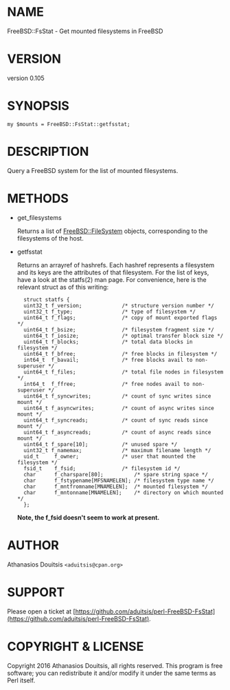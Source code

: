 # NAME

FreeBSD::FsStat - Get mounted filesystems in FreeBSD

# VERSION

version 0.105

# SYNOPSIS

    my $mounts = FreeBSD::FsStat::getfsstat;

# DESCRIPTION

Query a FreeBSD system for the list of mounted filesystems.

# METHODS

- get\_filesystems

    Returns a list of [FreeBSD::FileSystem](https://metacpan.org/pod/FreeBSD::FileSystem) objects, corresponding
    to the filesystems of the host.

- getfsstat

    Returns an arrayref of hashrefs. Each hashref represents a filesystem and its keys
    are the attributes of that filesystem. For the list of keys, have a look at the
    statfs(2) man page. For convenience, here is the relevant struct as of this
    writing:

        struct statfs {
        uint32_t f_version;             /* structure version number */
        uint32_t f_type;                /* type of filesystem */
        uint64_t f_flags;               /* copy of mount exported flags */
        uint64_t f_bsize;               /* filesystem fragment size */
        uint64_t f_iosize;              /* optimal transfer block size */
        uint64_t f_blocks;              /* total data blocks in filesystem */
        uint64_t f_bfree;               /* free blocks in filesystem */
        int64_t  f_bavail;              /* free blocks avail to non-superuser */
        uint64_t f_files;               /* total file nodes in filesystem */
        int64_t  f_ffree;               /* free nodes avail to non-superuser */
        uint64_t f_syncwrites;          /* count of sync writes since mount */
        uint64_t f_asyncwrites;         /* count of async writes since mount */
        uint64_t f_syncreads;           /* count of sync reads since mount */
        uint64_t f_asyncreads;          /* count of async reads since mount */
        uint64_t f_spare[10];           /* unused spare */
        uint32_t f_namemax;             /* maximum filename length */
        uid_t     f_owner;              /* user that mounted the filesystem */
        fsid_t    f_fsid;               /* filesystem id */
        char      f_charspare[80];          /* spare string space */
        char      f_fstypename[MFSNAMELEN]; /* filesystem type name */
        char      f_mntfromname[MNAMELEN];  /* mounted filesystem */
        char      f_mntonname[MNAMELEN];    /* directory on which mounted */
        };

    **Note, the f\_fsid doesn't seem to work at present.**

# AUTHOR

Athanasios Douitsis `<aduitsis@cpan.org>`

# SUPPORT

Please open a ticket at [https://github.com/aduitsis/perl-FreeBSD-FsStat](https://github.com/aduitsis/perl-FreeBSD-FsStat).

# COPYRIGHT & LICENSE

Copyright 2016 Athanasios Douitsis, all rights reserved.
This program is free software; you can redistribute it and/or modify it
under the same terms as Perl itself.
